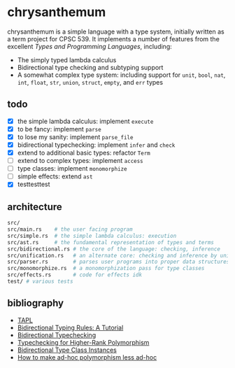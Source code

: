 # chrysanthemum

chrysanthemum is a simple language with a type system, initially written as a term project for CPSC 539.
It implements a number of features from the excellent *Types and Programming Languages*, including:
- The simply typed lambda calculus
- Bidirectional type checking and subtyping support
- A somewhat complex type system: including support for `unit`, `bool`, `nat`, `int`, `float`, `str`, `union`, `struct`, `empty`, and `err` types

## todo

- [x] the simple lambda calculus: implement `execute`
- [x] to be fancy: implement `parse`
- [x] to lose my sanity: implement `parse_file`
- [x] bidirectional typechecking: implement `infer` and `check`
- [x] extend to additional basic types: refactor `Term`
- [ ] extend to complex types: implement `access`
- [ ] type classes: implement `monomorphize`
- [ ] simple effects: extend `ast`
- [x] testtesttest

## architecture

```bash
src/
src/main.rs    # the user facing program
src/simple.rs  # the simple lambda calculus: execution
src/ast.rs     # the fundamental representation of types and terms
src/bidirectional.rs # the core of the language: checking, inference
src/unification.rs   # an alternate core: checking and inference by unification
src/parser.rs        # parses user programs into proper data structures
src/monomorphize.rs  # a monomorphization pass for type classes
src/effects.rs       # code for effects idk
test/ # various tests
```

## bibliography

- [TAPL](https://www.cis.upenn.edu/~bcpierce/tapl/)
- [Bidirectional Typing Rules: A Tutorial](https://www.davidchristiansen.dk/tutorials/bidirectional.pdf)
- [Bidirectional Typechecking](https://research.cs.queensu.ca/home/jana/bitype.pdf)
- [Typechecking for Higher-Rank Polymorphism](https://arxiv.org/pdf/1306.6032.pdf)
- [Bidirectional Type Class Instances](https://arxiv.org/pdf/1906.12242.pdf)
- [How to make ad-hoc polymorphism less ad-hoc](https://dl.acm.org/doi/pdf/10.1145/75277.75283)
